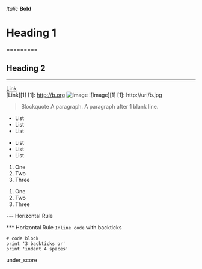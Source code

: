 *Italic*
**Bold**
# Heading 1
=========	
## Heading 2
---------	
[Link](http://a.com)	
[Link][1]
[1]: http://b.org
![Image](http://url/a.png)
![Image][1]
[1]: http://url/b.jpg
> Blockquote
A paragraph.
A paragraph after 1 blank line.
	
* List
* List
* List

- List
- List
- List

1. One
2. Two
3. Three

1) One
2) Two
3) Three

---	Horizontal Rule

***	Horizontal Rule
`Inline code` with backticks
```
# code block
print '3 backticks or'
print 'indent 4 spaces'
```

under_score
